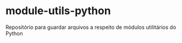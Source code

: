 # module-utils-python
Repositório para guardar arquivos a respeito de módulos utilitários do Python

